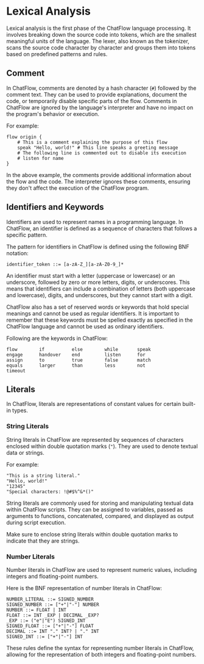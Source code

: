 # Lexical Analysis

Lexical analysis is the first phase of the ChatFlow language processing. It involves breaking down the source code into tokens, which are the smallest meaningful units of the language. The lexer, also known as the tokenizer, scans the source code character by character and groups them into tokens based on predefined patterns and rules.

## Comment

In ChatFlow, comments are denoted by a hash character (`#`) followed by the comment text. They can be used to provide explanations, document the code, or temporarily disable specific parts of the flow. Comments in ChatFlow are ignored by the language's interpreter and have no impact on the program's behavior or execution.

For example:

```
flow origin {
    # This is a comment explaining the purpose of this flow
    speak "Hello, world!" # This line speaks a greeting message
    # The following line is commented out to disable its execution
    # listen for name
}
```

In the above example, the comments provide additional information about the flow and the code. The interpreter ignores these comments, ensuring they don't affect the execution of the ChatFlow program.

## Identifiers and Keywords

Identifiers are used to represent names in a programming language. In ChatFlow, an identifier is defined as a sequence of characters that follows a specific pattern.

The pattern for identifiers in ChatFlow is defined using the following BNF notation:

```
identifier_token ::= [a-zA-Z_][a-zA-Z0-9_]*
```

An identifier must start with a letter (uppercase or lowercase) or an underscore, followed by zero or more letters, digits, or underscores. This means that identifiers can include a combination of letters (both uppercase and lowercase), digits, and underscores, but they cannot start with a digit.

ChatFlow also has a set of reserved words or keywords that hold special meanings and cannot be used as regular identifiers. It is important to remember that these keywords must be spelled exactly as specified in the ChatFlow language and cannot be used as ordinary identifiers.

Following are the keywords in ChatFlow:

```
flow        if          else        while       speak
engage      handover    end         listen      for
assign      to          true        false       match
equals      larger      than        less        not
timeout
```

## Literals

In ChatFlow, literals are representations of constant values for certain built-in types.

### String Literals

String literals in ChatFlow are represented by sequences of characters enclosed within double quotation marks (`"`). They are used to denote textual data or strings.

For example:

```
"This is a string literal."
"Hello, world!"
"12345"
"Special characters: !@#$%^&*()"
```

String literals are commonly used for storing and manipulating textual data within ChatFlow scripts. They can be assigned to variables, passed as arguments to functions, concatenated, compared, and displayed as output during script execution.

Make sure to enclose string literals within double quotation marks to indicate that they are strings.

### Number Literals

Number literals in ChatFlow are used to represent numeric values, including integers and floating-point numbers.

Here is the BNF representation of number literals in ChatFlow:

```
NUMBER_LITERAL ::= SIGNED_NUMBER
SIGNED_NUMBER ::= ["+"|"-"] NUMBER
NUMBER ::= FLOAT | INT
FLOAT ::= INT _EXP | DECIMAL _EXP?
_EXP ::= ("e"|"E") SIGNED_INT
SIGNED_FLOAT ::= ["+"|"-"] FLOAT
DECIMAL ::= INT "." INT? | "." INT
SIGNED_INT ::= ["+"|"-"] INT
```

These rules define the syntax for representing number literals in ChatFlow, allowing for the representation of both integers and floating-point numbers.
